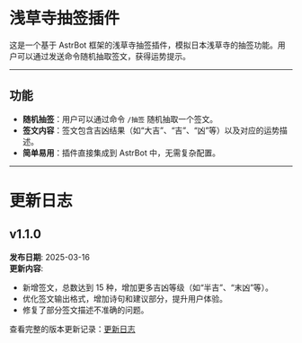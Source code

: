 # 浅草寺抽签插件

这是一个基于 AstrBot 框架的浅草寺抽签插件，模拟日本浅草寺的抽签功能。用户可以通过发送命令随机抽取签文，获得运势提示。

---

## 功能

- **随机抽签**：用户可以通过命令 `/抽签` 随机抽取一个签文。
- **签文内容**：签文包含吉凶结果（如“大吉”、“吉”、“凶”等）以及对应的运势描述。
- **简单易用**：插件直接集成到 AstrBot 中，无需复杂配置。

---
# 更新日志

## v1.1.0
**发布日期**: 2025-03-16    
**更新内容**:  
- 新增签文，总数达到 15 种，增加更多吉凶等级（如“半吉”、“末凶”等）。  
- 优化签文输出格式，增加诗句和建议部分，提升用户体验。  
- 修复了部分签文描述不准确的问题。  


查看完整的版本更新记录：[更新日志](CHANGELOG.md)